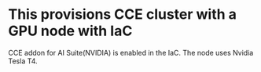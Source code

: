 # This provisions CCE cluster with a GPU node with IaC
CCE addon for AI Suite(NVIDIA) is enabled in the IaC.
The node uses Nvidia Tesla T4.
